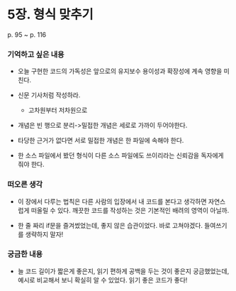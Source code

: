# 5장. 형식 맞추기

p. 95 ~ p. 116

### 기억하고 싶은 내용

- 오늘 구현한 코드의 가독성은 앞으로의 유지보수 용이성과 확장성에 계속 영향을 미친다.

- 신문 기사처럼 작성하라.

  - 고차원부터 저차원으로

- 개념은 빈 행으로 분리->밀접한 개념은 세로로 가까이 두어야한다.

- 타당한 근거가 없다면 서로 밀접한 개념은 한 파일에 속해야 한다.

- 한 소스 파일에서 봤던 형식이 다른 소스 파일에도 쓰이리라는 신뢰감을 독자에게 줘야 한다.

### 떠오른 생각

- 이 장에서 다루는 법칙은 다른 사람의 입장에서 내 코드를 본다고 생각하면 자연스럽게 떠올릴 수 있다. 깨끗한 코드를 작성하는 것은 기본적인 배려의 영역이 아닐까.

- 한 줄 짜리 if문을 즐겨썼었는데, 좋지 않은 습관이었다. 바로 고쳐야겠다.
  들여쓰기를 생략하지 말자!

### 궁금한 내용

- 늘 코드 길이가 짧은게 좋은지, 읽기 편하게 공백을 두는 것이 좋은지 궁금했었는데, 예시로 비교해서 보니 확실히 알 수 있었다. 읽기 좋은 코드가 좋다!

<br><br>
